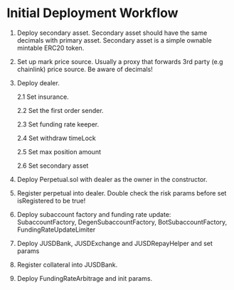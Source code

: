 # Initial Deployment Workflow

1. Deploy secondary asset. Secondary asset should have the same decimals with primary asset. Secondary asset is a simple ownable mintable ERC20 token.

2. Set up mark price source. Usually a proxy that forwards 3rd party (e.g chainlink) price source. Be aware of decimals!

3. Deploy dealer.

   2.1 Set insurance.

   2.2 Set the first order sender.

   2.3 Set funding rate keeper.

   2.4 Set withdraw timeLock

   2.5 Set max position amount

   2.6 Set secondary asset

4. Deploy Perpetual.sol with dealer as the owner in the constructor.

5. Register perpetual into dealer. Double check the risk params before set isRegistered to be true!

6. Deploy subaccount factory and funding rate update: SubaccountFactory, DegenSubaccountFactory, BotSubaccountFactory, FundingRateUpdateLimiter

7. Deploy JUSDBank, JUSDExchange and JUSDRepayHelper and set params

8. Register collateral into JUSDBank.

9. Deploy FundingRateArbitrage and init params.

